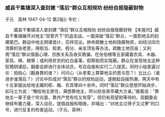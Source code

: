 ### 威县干集镇深入查封建  “落后”群众互相规劝  纷纷自报隐蔽财物
子元　英林
1947-04-12
第2版()
专栏：

　　威县干集镇深入查封建
    “落后”群众互相规劝
    纷纷自报隐蔽财物
    【本报讯】威县干集镇展开对地主“双管齐下”的追击战，一面突破“落后”群众，一面割地主的封建尾巴。群运中地主阴谋诡计，花样百出，拚命疏散土地和隐蔽物资，如经过四次清算的张老恩，用假当、假卖、假分、亲友顶名等办法，疏散土地百亩；又利用“落后”群众情面心理、宗族关系及收买欺骗，在张伯根等五家藏着农具、木器、家具、棉、粮等；或利用贫农的红白喜事，假帮助而实隐蔽。群众在发现地主这种狡猾阴谋后，翻委会即进行全体动员，号召自报和实行二八提奖。同时小组普遍讨论：拍拍心（翻身靠的谁？）问问心（从老辈上算算地主的恩与怨？）比比心（谁进步谁落后？）讨论中形成对“落后”群众的规劝运动，遂掀起自报热潮，两天中有十五家报出给地主藏的柜、箱、农具等四十余件。同时“落后”群众思想开始进步，如马士为说：“俺给地主房住，满想靠地主，所以给张景亭藏大方桌。”接着说：“靠地主一辈子是个穷光蛋，靠共产党有吃又有穿”。但仍有观望和等待的，现翻委会继续布置力量，深入动员，提倡自报和暗报，并喊出：“对地主过筛子又过箩”的口号，进行反复的检查运动。（子元、英林）
